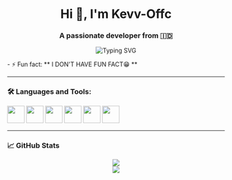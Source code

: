 <h1 align="center">Hi 👋, I'm Kevv-Offc</h1>
<h3 align="center">A passionate developer from 🇮🇩</h3>

<p align="center">
  <img src="https://readme-typing-svg.herokuapp.com?font=Fira+Code&duration=2000&pause=1000&center=true&vCenter=true&width=435&lines=Welcome+to+my+GitHub!;I+love+coding+and+building+cool+things." alt="Typing SVG" />
</p>
- ⚡ Fun fact: ** I DON'T HAVE FUN FACT😁 **

---

### 🛠️ Languages and Tools:

<p>
  <img src="https://cdn.jsdelivr.net/gh/devicons/devicon/icons/javascript/javascript-original.svg" width="40" height="40"/>
  <img src="https://cdn.jsdelivr.net/gh/devicons/devicon/icons/python/python-original.svg" width="40" height="40"/>
  <img src="https://cdn.jsdelivr.net/gh/devicons/devicon/icons/nodejs/nodejs-original.svg" width="40" height="40"/>
  <img src="https://cdn.jsdelivr.net/gh/devicons/devicon/icons/html5/html5-original.svg" width="40" height="40"/>
  <img src="https://cdn.jsdelivr.net/gh/devicons/devicon/icons/css3/css3-original.svg" width="40" height="40"/>
  <img src="https://cdn.jsdelivr.net/gh/devicons/devicon/icons/github/github-original.svg" width="40" height="40"/>
  <!-- Tambahkan lainnya jika perlu -->
</p>

---

### 📈 GitHub Stats

<p align="center">
  <img src="https://github-readme-stats.vercel.app/api?username=Kevxzc&show_icons=true&theme=tokyonight" />
  <br />
  <img src="https://github-readme-streak-stats.herokuapp.com/?user=Kevxzc&theme=tokyonight" />
</p>

